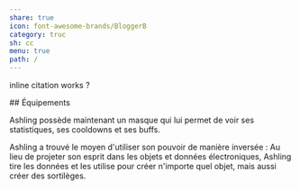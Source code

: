 ```yaml
---  
share: true  
icon: font-awesome-brands/BloggerB  
category: truc  
sh: cc  
menu: true  
path: /  
---  
```

  
inline citation works ?  
  
<div class="embed" url="./test2" title="test2.md">  
## Équipements  
  
Ashling possède maintenant un masque qui lui permet de voir ses statistiques, ses cooldowns et ses buffs.  
  
</div>  
  
<div class="embed" url="./test2" title="test2.md">  
Ashling a trouvé le moyen d'utiliser son pouvoir de manière inversée : Au lieu de projeter son esprit dans les objets et données électroniques, Ashling tire les données et les utilise pour créer n'importe quel objet, mais aussi créer des sortilèges.</div>